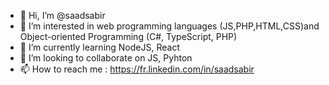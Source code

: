 - 👋 Hi, I’m @saadsabir
- 👀 I’m interested in web programming languages (JS,PHP,HTML,CSS)and Object-oriented Programming (C#, TypeScript, PHP)
- 🌱 I’m currently learning NodeJS, React
- 💞️ I’m looking to collaborate on JS, Pyhton
- 📫 How to reach me : https://fr.linkedin.com/in/saadsabir

<!---
saadsabir/saadsabir is a ✨ special ✨ repository because its `README.md` (this file) appears on your GitHub profile.
You can click the Preview link to take a look at your changes.
--->

